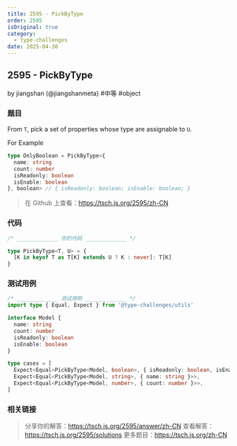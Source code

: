 ```yaml
---
title: 2595 - PickByType
order: 2595
isOriginal: true
category:
  - type-challenges
date: 2025-04-30
---
```


2595 - PickByType
-------
by jiangshan (@jiangshanmeta) #中等 #object

### 题目

From `T`, pick a set of properties whose type are assignable to `U`.

For Example

```typescript
type OnlyBoolean = PickByType<{
  name: string
  count: number
  isReadonly: boolean
  isEnable: boolean
}, boolean> // { isReadonly: boolean; isEnable: boolean; }
```

> 在 Github 上查看：https://tsch.js.org/2595/zh-CN

### 代码

```ts
/* _____________ 你的代码 _____________ */

type PickByType<T, U> = {
  [K in keyof T as T[K] extends U ? K : never]: T[K]
}

```

### 测试用例

```ts
/* _____________ 测试用例 _____________ */
import type { Equal, Expect } from '@type-challenges/utils'

interface Model {
  name: string
  count: number
  isReadonly: boolean
  isEnable: boolean
}

type cases = [
  Expect<Equal<PickByType<Model, boolean>, { isReadonly: boolean, isEnable: boolean }>>,
  Expect<Equal<PickByType<Model, string>, { name: string }>>,
  Expect<Equal<PickByType<Model, number>, { count: number }>>,
]

```

### 相关链接

> 分享你的解答：https://tsch.js.org/2595/answer/zh-CN
> 查看解答：https://tsch.js.org/2595/solutions
> 更多题目：https://tsch.js.org/zh-CN
